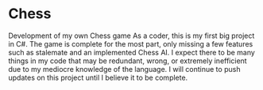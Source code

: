# Chess
Development of my own Chess game
As a coder, this is my first big project in C#. The game is complete for the most part, only missing a few features such as stalemate and an implemented Chess AI. 
I expect there to be many things in my code that may be redundant, wrong, or extremely inefficient due to my mediocre knowledge of the language. 
I will continue to push updates on this project until I  believe it to be complete.

